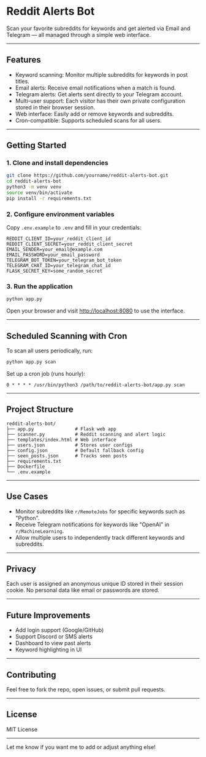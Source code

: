# Reddit Alerts Bot

Scan your favorite subreddits for keywords and get alerted via Email and Telegram — all managed through a simple web interface.

---

## Features

* Keyword scanning: Monitor multiple subreddits for keywords in post titles.
* Email alerts: Receive email notifications when a match is found.
* Telegram alerts: Get alerts sent directly to your Telegram account.
* Multi-user support: Each visitor has their own private configuration stored in their browser session.
* Web interface: Easily add or remove keywords and subreddits.
* Cron-compatible: Supports scheduled scans for all users.

---

## Getting Started

### 1. Clone and install dependencies

```bash
git clone https://github.com/yourname/reddit-alerts-bot.git
cd reddit-alerts-bot
python3 -m venv venv
source venv/bin/activate
pip install -r requirements.txt
```

### 2. Configure environment variables

Copy `.env.example` to `.env` and fill in your credentials:

```env
REDDIT_CLIENT_ID=your_reddit_client_id
REDDIT_CLIENT_SECRET=your_reddit_client_secret
EMAIL_SENDER=your_email@example.com
EMAIL_PASSWORD=your_email_password
TELEGRAM_BOT_TOKEN=your_telegram_bot_token
TELEGRAM_CHAT_ID=your_telegram_chat_id
FLASK_SECRET_KEY=some_random_secret
```

### 3. Run the application

```bash
python app.py
```

Open your browser and visit [http://localhost:8080](http://localhost:8080) to use the interface.

---

## Scheduled Scanning with Cron

To scan all users periodically, run:

```bash
python app.py scan
```

Set up a cron job (runs hourly):

```cron
0 * * * * /usr/bin/python3 /path/to/reddit-alerts-bot/app.py scan
```

---

## Project Structure

```
reddit-alerts-bot/
├── app.py               # Flask web app
├── scanner.py           # Reddit scanning and alert logic
├── templates/index.html # Web interface
├── users.json           # Stores user configs
├── config.json          # Default fallback config
├── seen_posts.json      # Tracks seen posts
├── requirements.txt
├── Dockerfile
└── .env.example
```

---

## Use Cases

* Monitor subreddits like `r/RemoteJobs` for specific keywords such as "Python".
* Receive Telegram notifications for keywords like "OpenAI" in `r/MachineLearning`.
* Allow multiple users to independently track different keywords and subreddits.

---

## Privacy

Each user is assigned an anonymous unique ID stored in their session cookie. No personal data like email or passwords are stored.

---

## Future Improvements

* Add login support (Google/GitHub)
* Support Discord or SMS alerts
* Dashboard to view past alerts
* Keyword highlighting in UI

---

## Contributing

Feel free to fork the repo, open issues, or submit pull requests.

---

## License

MIT License

---

Let me know if you want me to add or adjust anything else!
